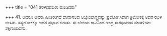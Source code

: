 +++
title = "041 ತೆರಳದವದಿರು ಹೂಡಿದರು"

+++
41. ಆದರೂ ಅವರು ಹಿಂತಿರುಗದೆ ದಾವಾನಲದ ಆಜ್ಞೇಯಾಸ್ತ್ರ್ರವನ್ನು ಪ್ರಯೋಗಿಸಿದಾಗ ತ್ರಿಲೋಕಕ್ಕೆ ಅದರ ಝಳ ಬೀಸಿತು. ಸತ್ಯಲೋಕಕ್ಕೂ ಇದರ ಪ್ರಭಾವ ಬೀರಿತು. ಈ ಬೆಂಕಿಯ ಕಾವಿನಿಂದ ಇಂದ್ರ ಸಾರಥಿಯಾದ ಮಾತಳಿಯು ಶಕ್ತಿಗುಂದಿದನು.